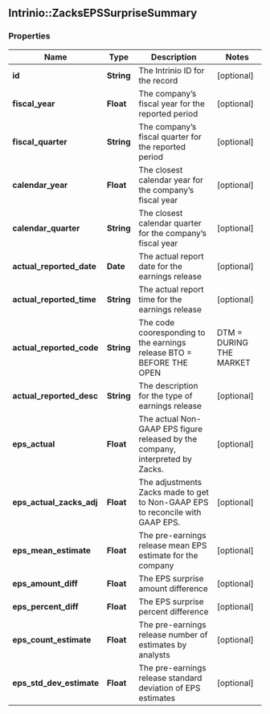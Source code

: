 ## Intrinio::ZacksEPSSurpriseSummary

### Properties
Name | Type | Description | Notes
------------ | ------------- | ------------- | -------------
**id** | **String** | The Intrinio ID for the record | [optional] 
**fiscal_year** | **Float** | The company’s fiscal year for the reported period | [optional] 
**fiscal_quarter** | **String** | The company’s fiscal quarter for the reported period | [optional] 
**calendar_year** | **Float** | The closest calendar year for the company’s fiscal year | [optional] 
**calendar_quarter** | **String** | The closest calendar quarter for the company’s fiscal year | [optional] 
**actual_reported_date** | **Date** | The actual report date for the earnings release | [optional] 
**actual_reported_time** | **String** | The actual report time for the earnings release | [optional] 
**actual_reported_code** | **String** | The code cooresponding to the earnings release  BTO &#x3D; BEFORE THE OPEN | DTM &#x3D; DURING THE MARKET | AMC &#x3D; AFTER MARKET CLOSE | [optional] 
**actual_reported_desc** | **String** | The description for the type of earnings release | [optional] 
**eps_actual** | **Float** | The actual Non-GAAP EPS figure released by the company, interpreted by Zacks. | [optional] 
**eps_actual_zacks_adj** | **Float** | The adjustments Zacks made to get to Non-GAAP EPS to reconcile with GAAP EPS. | [optional] 
**eps_mean_estimate** | **Float** | The pre-earnings release mean EPS estimate for the company | [optional] 
**eps_amount_diff** | **Float** | The EPS surprise amount difference | [optional] 
**eps_percent_diff** | **Float** | The EPS surprise percent difference | [optional] 
**eps_count_estimate** | **Float** | The pre-earnings release number of estimates by analysts | [optional] 
**eps_std_dev_estimate** | **Float** | The pre-earnings release standard deviation of EPS estimates | [optional] 


